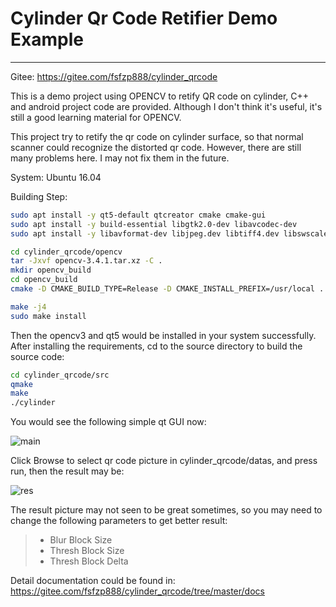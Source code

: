 # Cylinder Qr Code Retifier Demo Example

------

Gitee:
https://gitee.com/fsfzp888/cylinder_qrcode

This is a demo project using OPENCV to retify QR code on cylinder, C++ and android project code are provided. Although I don't think it's useful, it's still a good learning material for OPENCV.

This project try to retify the qr code on cylinder surface, so that normal scanner could recognize the distorted qr code. However, there are still many problems here. I may not fix them in the future.

System: Ubuntu 16.04

Building Step:

```bash
sudo apt install -y qt5-default qtcreator cmake cmake-gui
sudo apt install -y build-essential libgtk2.0-dev libavcodec-dev
sudo apt install -y libavformat-dev libjpeg.dev libtiff4.dev libswscale-dev libjasper-dev

cd cylinder_qrcode/opencv
tar -Jxvf opencv-3.4.1.tar.xz -C .
mkdir opencv_build
cd opencv_build
cmake -D CMAKE_BUILD_TYPE=Release -D CMAKE_INSTALL_PREFIX=/usr/local ../opencv-3.4.1

make -j4
sudo make install
```
Then the opencv3 and qt5 would be installed in your system successfully.
After installing the requirements, cd to the source directory to build the source code:
```bash
cd cylinder_qrcode/src
qmake
make
./cylinder
```

You would see the following simple qt GUI now:

![main](https://gitee.com/uploads/images/2018/0321/221444_59a3f48e_1256822.png "main.png")

Click Browse to select qr code picture in cylinder_qrcode/datas, and press run, then the result may be:

![res](https://gitee.com/uploads/images/2018/0321/221454_72fa7309_1256822.png "res.png")

The result picture may not seen to be great sometimes, so you may need to change the following parameters
to get better result:

> * Blur Block Size
> * Thresh Block Size
> * Thresh Block Delta

Detail documentation could be found in:
https://gitee.com/fsfzp888/cylinder_qrcode/tree/master/docs

